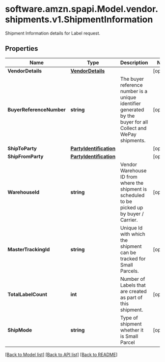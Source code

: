 # software.amzn.spapi.Model.vendor.shipments.v1.ShipmentInformation
Shipment Information details for Label request.

## Properties

Name | Type | Description | Notes
------------ | ------------- | ------------- | -------------
**VendorDetails** | [**VendorDetails**](VendorDetails.md) |  | [optional] 
**BuyerReferenceNumber** | **string** | The buyer reference number is a unique identifier generated by the buyer for all Collect and WePay shipments. | [optional] 
**ShipToParty** | [**PartyIdentification**](PartyIdentification.md) |  | [optional] 
**ShipFromParty** | [**PartyIdentification**](PartyIdentification.md) |  | [optional] 
**WarehouseId** | **string** | Vendor Warehouse ID from where the shipment is scheduled to be picked up by buyer / Carrier. | [optional] 
**MasterTrackingId** | **string** | Unique Id with  which  the shipment can be tracked for Small Parcels. | [optional] 
**TotalLabelCount** | **int** | Number of Labels that are created as part of this shipment. | [optional] 
**ShipMode** | **string** | Type of shipment whether it is Small Parcel | [optional] 

[[Back to Model list]](../README.md#documentation-for-models) [[Back to API list]](../README.md#documentation-for-api-endpoints) [[Back to README]](../README.md)

